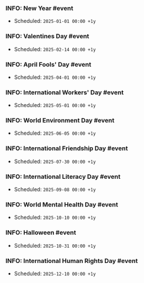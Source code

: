 ### INFO: New Year #event
- Scheduled: `2025-01-01 00:00 +1y`

### INFO: Valentines Day #event
- Scheduled: `2025-02-14 00:00 +1y`

### INFO: April Fools' Day #event
- Scheduled: `2025-04-01 00:00 +1y`

### INFO: International Workers' Day #event
- Scheduled: `2025-05-01 00:00 +1y`

### INFO: World Environment Day #event
- Scheduled: `2025-06-05 00:00 +1y`

### INFO: International Friendship Day #event
- Scheduled: `2025-07-30 00:00 +1y`

### INFO: International Literacy Day #event
- Scheduled: `2025-09-08 00:00 +1y`

### INFO: World Mental Health Day #event
- Scheduled: `2025-10-10 00:00 +1y`

### INFO: Halloween #event
- Scheduled: `2025-10-31 00:00 +1y`

### INFO: International Human Rights Day #event
- Scheduled: `2025-12-10 00:00 +1y`
